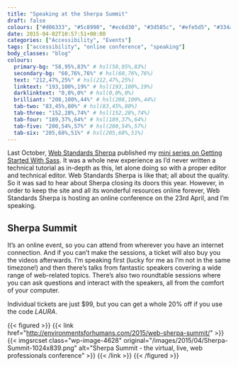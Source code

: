 ```yaml
---
title: "Speaking at the Sherpa Summit"
draft: false
colours: ["#d06333", "#5c8990", "#ec6d30", "#3d585c", "#efe5d5", "#334a4e", "#d5c8b6"]
date: 2015-04-02T10:57:51+00:00
categories: ["Accessibility", "Events"]
tags: ["accessibility", "online conference", "speaking"]
body_classes: "blog"
colours:
  primary-bg: "58,95%,83%" # hsl(58,95%,83%)
  secondary-bg: "60,76%,76%" # hsl(60,76%,76%)
  text: "212,47%,25%" # hsl(212,47%,25%)
  linktext: "193,100%,19%" # hsl(193,100%,19%)
  darklinktext: "0,0%,0%" # hsl(0,0%,0%)
  brilliant: "208,100%,44%" # hsl(208,100%,44%)
  tab-two: "83,45%,80%" # hsl(83,45%,80%)
  tab-three: "152,28%,74%" # hsl(152,28%,74%)
  tab-four: "189,37%,64%" # hsl(189,37%,64%)
  tab-five: "200,54%,57%" # hsl(200,54%,57%)
  tab-six: "205,68%,51%" # hsl(205,68%,51%)
---
```


Last October, [Web Standards Sherpa](http://webstandardssherpa.com) published my [mini series on Getting Started With Sass](http://webstandardssherpa.com/reviews/getting-started-with-sass-part-3/). It was a whole new experience as I’d never written a technical tutorial as in-depth as this, let alone doing so with a proper editor and technical editor. Web Standards Sherpa is like that; all about the quality. So it was sad to hear about Sherpa closing its doors this year. However, in order to keep the site and all its wonderful resources online forever, Web Standards Sherpa is hosting an online conference on the 23rd April, and I’m speaking.

## Sherpa Summit

It’s an online event, so you can attend from wherever you have an internet connection. And if you can’t make the sessions, a ticket will also buy you the videos afterwards. I’m speaking first (lucky for me as I’m not in the same timezone!) and then there’s talks from fantastic speakers covering a wide range of web-related topics. There’s also two roundtable sessions where you can ask questions and interact with the speakers, all from the comfort of your computer.

Individual tickets are just $99, but you can get a whole 20% off if you use the code *LAURA*.

{{< figured >}}
  {{< link href="http://environmentsforhumans.com/2015/web-sherpa-summit/" >}}
  	{{< imgsrcset class="wp-image-4628" original="/images/2015/04/Sherpa-Summit-1024x839.png" alt="Sherpa Summit - the virtual, live, web professionals conference" >}}
  {{< /link >}}
{{< /figured >}}


